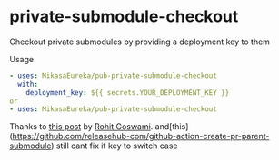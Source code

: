# private-submodule-checkout
Checkout private submodules by providing a deployment key to them

Usage

```yaml
- uses: MikasaEureka/pub-private-submodule-checkout
  with:
    deployment_key: ${{ secrets.YOUR_DEPLOYMENT_KEY }}
or
- uses: MikasaEureka/pub-private-submodule-checkout
```

Thanks to [this post](https://rgoswami.me/posts/priv-gh-actions/) by [Rohit Goswami](https://github.com/HaoZeke/).
and[this] (https://github.com/releasehub-com/github-action-create-pr-parent-submodule)
still cant fix if key to switch case 

